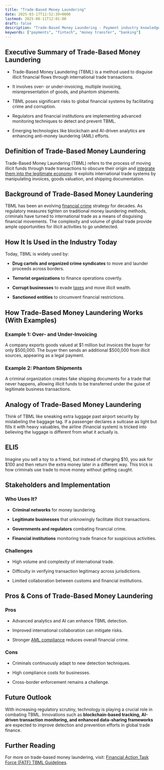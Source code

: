 ```yaml
---
title: "Trade-Based Money Laundering"
date: 2025-03-17T12:52:39+0000
lastmod: 2025-08-11T12:01:00
draft: false
description: "Trade-Based Money Laundering - Payment industry knowledge and insights"
keywords: ["payments", "fintech", "money transfer", "banking"]
---
```


## Executive Summary of Trade-Based Money Laundering

- Trade-Based Money Laundering (TBML) is a method used to disguise illicit financial flows through international trade transactions.

- It involves over- or under-invoicing, multiple invoicing, misrepresentation of goods, and phantom shipments.

- TBML poses significant risks to global financial systems by facilitating crime and corruption.

- Regulators and financial institutions are implementing advanced monitoring techniques to detect and prevent TBML.

- Emerging technologies like blockchain and AI-driven analytics are enhancing anti-money laundering (AML) efforts.

## Definition of Trade-Based Money Laundering

Trade-Based Money Laundering (TBML) refers to the process of moving illicit funds through trade transactions to obscure their origin and [integrate them into the legitimate economy](https://faisalkhanllc.xyz/resources/payments-wiki/m/money-laundering/). It exploits international trade systems by manipulating invoices, goods valuation, and shipping documentation.

## Background of Trade-Based Money Laundering

TBML has been an evolving [financial crime](https://faisalkhanllc.xyz/resources/payments-wiki/f/financial-crimes/) strategy for decades. As regulatory measures tighten on traditional money laundering methods, criminals have turned to international trade as a means of disguising financial movements. The complexity and volume of global trade provide ample opportunities for illicit activities to go undetected.

## How It Is Used in the Industry Today

Today, TBML is widely used by:

- **Drug cartels and organized crime syndicates** to move and launder proceeds across borders.

- **Terrorist organizations** to finance operations covertly.

- **Corrupt businesses** to evade [taxes](https://faisalkhanllc.xyz/resources/payments-wiki/t/taxes/) and move illicit wealth.

- **Sanctioned entities** to circumvent financial restrictions.

## How Trade-Based Money Laundering Works (With Examples)

### Example 1: Over- and Under-Invoicing

A company exports goods valued at $1 million but invoices the buyer for only $500,000. The buyer then sends an additional $500,000 from illicit sources, appearing as a legal payment.

### Example 2: Phantom Shipments

A criminal organization creates fake shipping documents for a trade that never happens, allowing illicit funds to be transferred under the guise of legitimate business transactions.

## Analogy of Trade-Based Money Laundering

Think of TBML like sneaking extra luggage past airport security by mislabeling the baggage tag. If a passenger declares a suitcase as light but fills it with heavy valuables, the airline (financial system) is tricked into believing the luggage is different from what it actually is.

## ELI5

Imagine you sell a toy to a friend, but instead of charging $10, you ask for $100 and then return the extra money later in a different way. This trick is how criminals use trade to move money without getting caught.

## Stakeholders and Implementation

### Who Uses It?

- **Criminal networks** for money laundering.

- **Legitimate businesses** that unknowingly facilitate illicit transactions.

- **Governments and regulators** combating financial crime.

- **Financial institutions** monitoring trade finance for suspicious activities.

### Challenges

- High volume and complexity of international trade.

- Difficulty in verifying transaction legitimacy across jurisdictions.

- Limited collaboration between customs and financial institutions.

## Pros & Cons of Trade-Based Money Laundering

### Pros

- Advanced analytics and AI can enhance TBML detection.

- Improved international collaboration can mitigate risks.

- Stronger [AML compliance](https://faisalkhanllc.xyz/resources/payments-wiki/a/aml-compliance/) reduces overall financial crime.

### Cons

- Criminals continuously adapt to new detection techniques.

- High compliance costs for businesses.

- Cross-border enforcement remains a challenge.

## Future Outlook

With increasing regulatory scrutiny, technology is playing a crucial role in combating TBML. Innovations such as **blockchain-based tracking, AI-driven transaction monitoring, and enhanced data-sharing frameworks** are expected to improve detection and prevention efforts in global trade finance.

## Further Reading

For more on trade-based money laundering, visit: [Financial Action Task Force (FATF) TBML Guidelines](https://www.fatf-gafi.org/).
